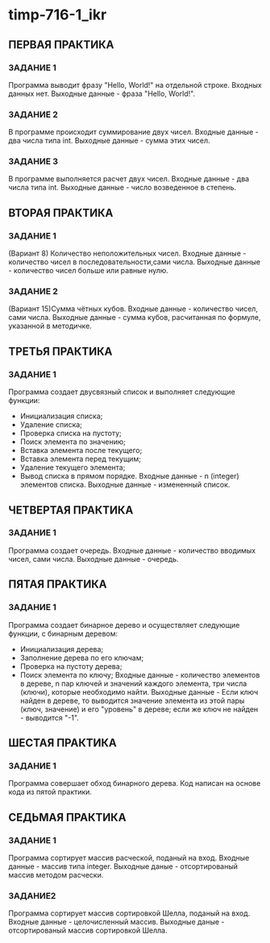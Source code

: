 # timp-716-1_ikr
## ПЕРВАЯ ПРАКТИКА
### ЗАДАНИЕ 1

Программа выводит фразу "Hello, World!" на отдельной строке.
Входных данных нет.
Выходные данные - фраза "Hello, World!".

### ЗАДАНИЕ 2
В программе происходит суммирование двух чисел.
Входные данные - два числа типа int.
Выходные данные -  сумма этих чисел.

### ЗАДАНИЕ 3

В программе выполняется расчет двух чисел.
Входные данные - два числа типа int.
Выходные данные - число возведенное в степень.

## ВТОРАЯ ПРАКТИКА
### ЗАДАНИЕ 1

(Вариант 8) Количество неположительных чисел.
Входные данные - количество чисел в последовательности,сами числа.
Выходные данные - количество чисел больше или равные нулю.

### ЗАДАНИЕ 2

(Вариант 15)Сумма чётных кубов.
Входные данные - количество чисел, сами числа.
Выходные данные - сумма кубов, расчитанная по формуле, указанной в методичке.


## ТРЕТЬЯ ПРАКТИКА
### ЗАДАНИЕ 1
Программа создает двусвязный список и выполняет следующие функции:
- Инициализация списка;
- Удаление списка;
- Проверка списка на пустоту;
- Поиск элемента по значению;
- Вставка элемента после текущего;
- Вставка элемента перед текущим;
- Удаление текущего элемента;
- Вывод списка в прямом порядке.
Входные данные - n (integer) элементов списка.
Выходные данные - измененный список.

## ЧЕТВЕРТАЯ ПРАКТИКА
### ЗАДАНИЕ 1
Программа создает очередь.
Входные данные - количество вводимых чисел, сами числа.
Выходные данные - очередь.


## ПЯТАЯ ПРАКТИКА
### ЗАДАНИЕ 1
Программа создает бинарное дерево и осуществляет следующие функции, с бинарным деревом:
- Инициализация дерева;
- Заполнение дерева по его ключам;
- Проверка на пустоту дерева;
- Поиск элемента по ключу; 
Входные данные - количество элементов в дереве, n пар ключей и значений каждого элемента, три числа (ключи), которые необходимо найти. 
Выходные данные - Если ключ найден в дереве, то выводится значение элемента из этой пары (ключ, значение) и его "уровень" в дереве; если же ключ не найден - выводится "-1".



## ШЕСТАЯ ПРАКТИКА
### ЗАДАНИЕ 1
Программа совершает обход бинарного дерева. Код написан на основе кода из пятой практики.



## СЕДЬМАЯ ПРАКТИКА
### ЗАДАНИЕ 1
Программа сортирует массив расческой, поданый на вход. 
Входные данные - массив типа integer. 
Выходные даные - отсортированый массив методом расчески.


### ЗАДАНИЕ2
Программа сортирует массив сортировкой Шелла, поданый на вход. 
Входные данные - целочисленный массив. 
Выходные даные - отсортированый массив сортировкой Шелла.
